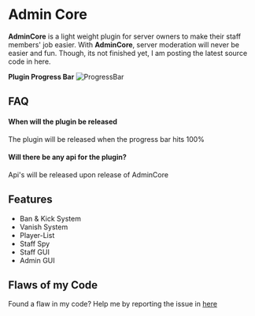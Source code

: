 
# Admin Core

**AdminCore** is a light weight plugin for server owners to make their staff members' job
easier. With **AdminCore**, server moderation will never be easier and fun. Though, its not
finished yet, I am posting the latest source code in here.

**Plugin Progress Bar**
![ProgressBar](https://progress-bar.dev/40)
## FAQ

#### When will the plugin be released

The plugin will be released when the progress bar hits 100%

#### Will there be any api for the plugin?

Api's will be released upon release of AdminCore

  
## Features

- Ban & Kick System
- Vanish System
- Player-List
- Staff Spy
- Staff GUI
- Admin GUI
## Flaws of my Code

Found a flaw in my code? Help me by reporting the issue in [here](https://github.com/HeavinSlayer109/admin-core/issues)



  
